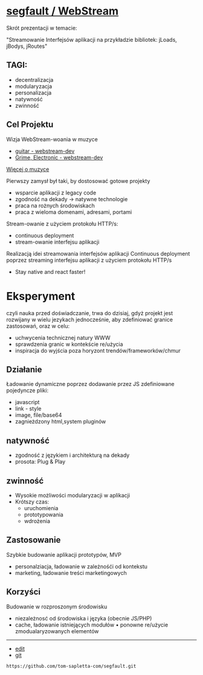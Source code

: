 # [segfault / WebStream](https://tom-sapletta-com.github.io/segfault/)

Skrót prezentacji w temacie:
 
"Streamowanie Interfejsów aplikacji na przykładzie bibliotek: jLoads, jBodys, jRoutes"

## TAGI: 
+ decentralizacja
+ modularyzacja
+ personalizacja
+ natywność
+ zwinność

## Cel Projektu

Wizja WebStream-woania w muzyce

+ [guitar - webstream-dev](https://soundcloud.com/softreck/guitar-webstream)
+ [Grime, Electronic - webstream-dev](https://soundcloud.com/softreck/webstream-dev)

[Więcej o muzyce](https://github.com/web-stream/music)

Pierwszy zamysł był taki, by dostosować gotowe projekty
+ wsparcie aplikacji z legacy code
+ zgodność na dekady -> natywne technologie
+ praca na rożnych środowiskach
+ praca z wieloma domenami, adresami, portami

Stream-owanie z użyciem protokołu HTTP/s:
+ continuous deployment
+ stream-owanie interfejsu aplikacji

Realizacją idei streamowania interfejsów aplikacji Continuous deployment poprzez streaming interfejsu aplikacji z użyciem protokołu HTTP/s
+ Stay native and react faster!

# Eksperyment 
czyli nauka przed doświadczanie, trwa do dzisiaj, gdyż projekt jest rozwijany w wielu jezykach jednocześnie, aby zdefiniować granice zastosowań, oraz w celu:
+ uchwycenia technicznej natury WWW
+ sprawdzenia granic w kontekście re/użycia
+ inspiracja do wyjścia poza horyzont trendów/frameworków/chmur


## Działanie
Ładowanie dynamiczne poprzez dodawanie przez JS zdefiniowane pojedyncze pliki:
+ javascript
+ link - style
+ image, file/base64
+ zagnieżdzony html,system pluginów


## natywność
+ zgodność z językiem i architekturą na dekady
+ prosota: Plug & Play


## zwinność
+ Wysokie możliwości modularyzacji w aplikacji
+ Krótszy czas:
  + uruchomienia
  + prototypowania
  + wdrożenia


## Zastosowanie
Szybkie budowanie aplikacji prototypów, MVP
+ personalziacja, ładowanie w zależnośći od kontekstu
+ marketing, ładowanie treści marketingowych


## Korzyści
Budowanie w rozproszonym środowisku
+ niezależnosć od środowiska i języka (obecnie JS/PHP)
+ cache, ładowanie istniejących modułów
• ponowne re/użycie zmodualaryzowanych elementów


---
+ [edit](https://github.com/tom-sapletta-com/segfault/edit/main/README.md)
+ [git](https://github.com/tom-sapletta-com/segfault)
```
https://github.com/tom-sapletta-com/segfault.git
```
